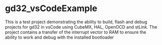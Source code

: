 # gd32_vsCodeExample
This is a test project demonstrating the ability to build, flash and debug projects for gd32 in vsCode using CubeMX, HAL, OpenOCD and stLink. The project contains a transfer of the interrupt vector to RAM to ensure the ability to work and debug with the installed bootloader

